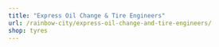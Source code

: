 ```yaml
---
title: "Express Oil Change & Tire Engineers"
url: /rainbow-city/express-oil-change-and-tire-engineers/
shop: tyres
---
```

